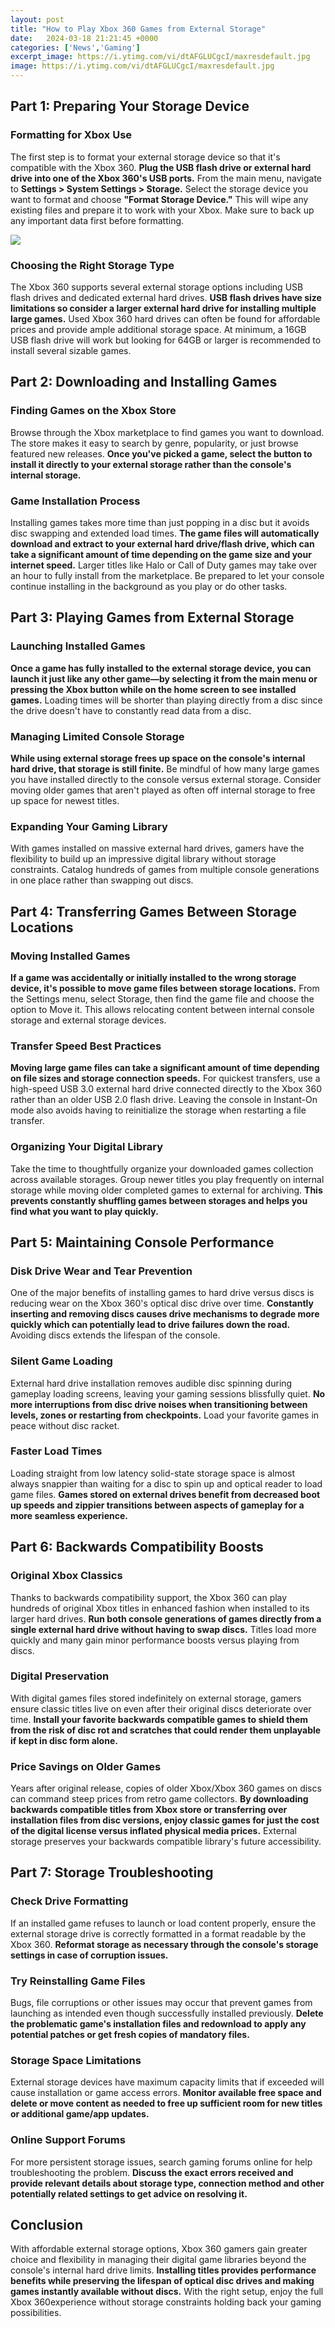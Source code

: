 ```yaml
---
layout: post
title: "How to Play Xbox 360 Games from External Storage"
date:   2024-03-18 21:21:45 +0000
categories: ['News','Gaming']
excerpt_image: https://i.ytimg.com/vi/dtAFGLUCgcI/maxresdefault.jpg
image: https://i.ytimg.com/vi/dtAFGLUCgcI/maxresdefault.jpg
---
```


## Part 1: Preparing Your Storage Device
### Formatting for Xbox Use
The first step is to format your external storage device so that it's compatible with the Xbox 360. **Plug the USB flash drive or external hard drive into one of the Xbox 360's USB ports.** From the main menu, navigate to **Settings > System Settings > Storage.** Select the storage device you want to format and choose **"Format Storage Device."** This will wipe any existing files and prepare it to work with your Xbox. Make sure to back up any important data first before formatting.

![](https://cdn.windowsreport.com/wp-content/uploads/2018/03/Xbox-360.jpg)
### Choosing the Right Storage Type
The Xbox 360 supports several external storage options including USB flash drives and dedicated external hard drives. **USB flash drives have size limitations so consider a larger external hard drive for installing multiple large games.** Used Xbox 360 hard drives can often be found for affordable prices and provide ample additional storage space. At minimum, a 16GB USB flash drive will work but looking for 64GB or larger is recommended to install several sizable games.
## Part 2: Downloading and Installing Games 
### Finding Games on the Xbox Store
Browse through the Xbox marketplace to find games you want to download. The store makes it easy to search by genre, popularity, or just browse featured new releases. **Once you've picked a game, select the button to install it directly to your external storage rather than the console's internal storage.**
### Game Installation Process  
Installing games takes more time than just popping in a disc but it avoids disc swapping and extended load times. **The game files will automatically download and extract to your external hard drive/flash drive, which can take a significant amount of time depending on the game size and your internet speed.** Larger titles like Halo or Call of Duty games may take over an hour to fully install from the marketplace. Be prepared to let your console continue installing in the background as you play or do other tasks.
## Part 3: Playing Games from External Storage
### Launching Installed Games
**Once a game has fully installed to the external storage device, you can launch it just like any other game—by selecting it from the main menu or pressing the Xbox button while on the home screen to see installed games.** Loading times will be shorter than playing directly from a disc since the drive doesn't have to constantly read data from a disc. 
### Managing Limited Console Storage
**While using external storage frees up space on the console's internal hard drive, that storage is still finite.** Be mindful of how many large games you have installed directly to the console versus external storage. Consider moving older games that aren't played as often off internal storage to free up space for newest titles.
### Expanding Your Gaming Library
With games installed on massive external hard drives, gamers have the flexibility to build up an impressive digital library without storage constraints. Catalog hundreds of games from multiple console generations in one place rather than swapping out discs.
## Part 4: Transferring Games Between Storage Locations      
### Moving Installed Games  
**If a game was accidentally or initially installed to the wrong storage device, it's possible to move game files between storage locations.** From the Settings menu, select Storage, then find the game file and choose the option to Move it. This allows relocating content between internal console storage and external storage devices. 
### Transfer Speed Best Practices
**Moving large game files can take a significant amount of time depending on file sizes and storage connection speeds.** For quickest transfers, use a high-speed USB 3.0 external hard drive connected directly to the Xbox 360 rather than an older USB 2.0 flash drive. Leaving the console in Instant-On mode also avoids having to reinitialize the storage when restarting a file transfer.
### Organizing Your Digital Library
Take the time to thoughtfully organize your downloaded games collection across available storages. Group newer titles you play frequently on internal storage while moving older completed games to external for archiving. **This prevents constantly shuffling games between storages and helps you find what you want to play quickly.**
## Part 5: Maintaining Console Performance  
### Disk Drive Wear and Tear Prevention
One of the major benefits of installing games to hard drive versus discs is reducing wear on the Xbox 360's optical disc drive over time. **Constantly inserting and removing discs causes drive mechanisms to degrade more quickly which can potentially lead to drive failures down the road.** Avoiding discs extends the lifespan of the console.
### Silent Game Loading 
External hard drive installation removes audible disc spinning during gameplay loading screens, leaving your gaming sessions blissfully quiet. **No more interruptions from disc drive noises when transitioning between levels, zones or restarting from checkpoints.** Load your favorite games in peace without disc racket.
### Faster Load Times  
Loading straight from low latency solid-state storage space is almost always snappier than waiting for a disc to spin up and optical reader to load game files. **Games stored on external drives benefit from decreased boot up speeds and zippier transitions between aspects of gameplay for a more seamless experience.**
## Part 6: Backwards Compatibility Boosts
### Original Xbox Classics
Thanks to backwards compatibility support, the Xbox 360 can play hundreds of original Xbox titles in enhanced fashion when installed to its larger hard drives. **Run both console generations of games directly from a single external hard drive without having to swap discs.** Titles load more quickly and many gain minor performance boosts versus playing from discs.  
### Digital Preservation
With digital games files stored indefinitely on external storage, gamers ensure classic titles live on even after their original discs deteriorate over time. **Install your favorite backwards compatible games to shield them from the risk of disc rot and scratches that could render them unplayable if kept in disc form alone.** 
### Price Savings on Older Games
Years after original release, copies of older Xbox/Xbox 360 games on discs can command steep prices from retro game collectors. **By downloading backwards compatible titles from Xbox store or transferring over installation files from disc versions, enjoy classic games for just the cost of the digital license versus inflated physical media prices.** External storage preserves your backwards compatible library's future accessibility. 
## Part 7: Storage Troubleshooting
### Check Drive Formatting
If an installed game refuses to launch or load content properly, ensure the external storage drive is correctly formatted in a format readable by the Xbox 360. **Reformat storage as necessary through the console's storage settings in case of corruption issues.**
### Try Reinstalling Game Files  
Bugs, file corruptions or other issues may occur that prevent games from launching as intended even though successfully installed previously. **Delete the problematic game's installation files and redownload to apply any potential patches or get fresh copies of mandatory files.** 
### Storage Space Limitations
External storage devices have maximum capacity limits that if exceeded will cause installation or game access errors. **Monitor available free space and delete or move content as needed to free up sufficient room for new titles or additional game/app updates.** 
### Online Support Forums
For more persistent storage issues, search gaming forums online for help troubleshooting the problem. **Discuss the exact errors received and provide relevant details about storage type, connection method and other potentially related settings to get advice on resolving it.**
## Conclusion
With affordable external storage options, Xbox 360 gamers gain greater choice and flexibility in managing their digital game libraries beyond the console's internal hard drive limits. **Installing titles provides performance benefits while preserving the lifespan of optical disc drives and making games instantly available without discs.** With the right setup, enjoy the full Xbox 360experience without storage constraints holding back your gaming possibilities.